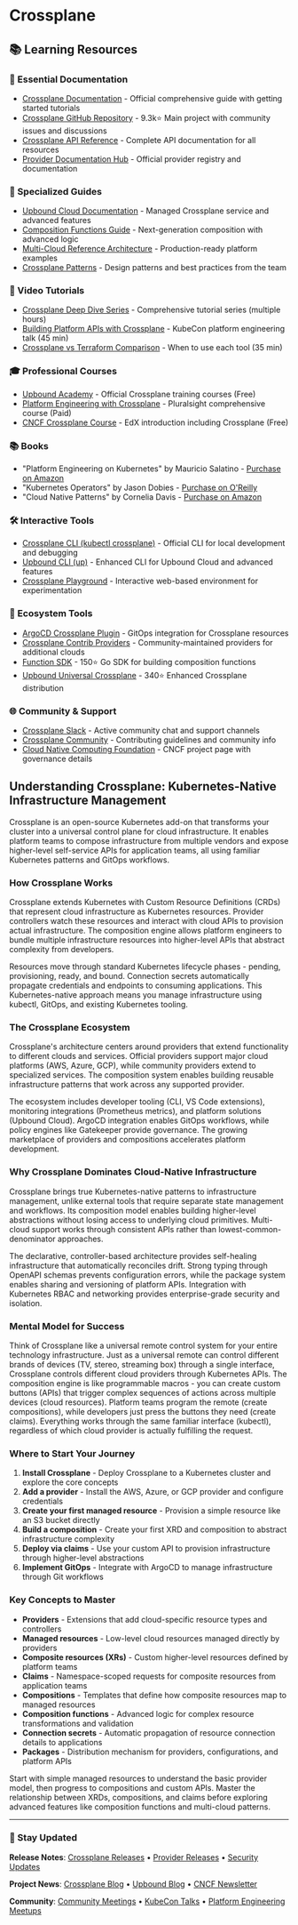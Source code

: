 # Crossplane

## 📚 Learning Resources

### 📖 Essential Documentation
- [Crossplane Documentation](https://crossplane.io/docs/) - Official comprehensive guide with getting started tutorials
- [Crossplane GitHub Repository](https://github.com/crossplane/crossplane) - 9.3k⭐ Main project with community issues and discussions
- [Crossplane API Reference](https://doc.crds.dev/github.com/crossplane/crossplane) - Complete API documentation for all resources
- [Provider Documentation Hub](https://marketplace.upbound.io/) - Official provider registry and documentation

### 📝 Specialized Guides
- [Upbound Cloud Documentation](https://docs.upbound.io/) - Managed Crossplane service and advanced features
- [Composition Functions Guide](https://crossplane.io/docs/v1.14/concepts/composition-functions/) - Next-generation composition with advanced logic
- [Multi-Cloud Reference Architecture](https://github.com/upbound/platform-ref-multi-k8s) - Production-ready platform examples
- [Crossplane Patterns](https://blog.crossplane.io/tag/patterns/) - Design patterns and best practices from the team

### 🎥 Video Tutorials
- [Crossplane Deep Dive Series](https://www.youtube.com/playlist?list=PL510POnNVaaYFuK-B_SIUrpIonCtLVOzT) - Comprehensive tutorial series (multiple hours)
- [Building Platform APIs with Crossplane](https://www.youtube.com/watch?v=n8KjVmuHm7A) - KubeCon platform engineering talk (45 min)
- [Crossplane vs Terraform Comparison](https://www.youtube.com/watch?v=6r3NapC2IFM) - When to use each tool (35 min)

### 🎓 Professional Courses
- [Upbound Academy](https://academy.upbound.io/) - Official Crossplane training courses (Free)
- [Platform Engineering with Crossplane](https://www.pluralsight.com/courses/platform-engineering-crossplane) - Pluralsight comprehensive course (Paid)
- [CNCF Crossplane Course](https://www.edx.org/course/introduction-to-kubernetes) - EdX introduction including Crossplane (Free)

### 📚 Books
- "Platform Engineering on Kubernetes" by Mauricio Salatino - [Purchase on Amazon](https://www.amazon.com/dp/1617297348)
- "Kubernetes Operators" by Jason Dobies - [Purchase on O'Reilly](https://www.oreilly.com/library/view/kubernetes-operators/9781492048039/)
- "Cloud Native Patterns" by Cornelia Davis - [Purchase on Amazon](https://www.amazon.com/dp/1617294292)

### 🛠️ Interactive Tools
- [Crossplane CLI (kubectl crossplane)](https://crossplane.io/docs/v1.14/cli/) - Official CLI for local development and debugging
- [Upbound CLI (up)](https://docs.upbound.io/cli/) - Enhanced CLI for Upbound Cloud and advanced features
- [Crossplane Playground](https://play.crossplane.io/) - Interactive web-based environment for experimentation

### 🚀 Ecosystem Tools
- [ArgoCD Crossplane Plugin](https://github.com/argoproj-labs/argocd-crossplane-plugin) - GitOps integration for Crossplane resources
- [Crossplane Contrib Providers](https://github.com/crossplane-contrib) - Community-maintained providers for additional clouds
- [Function SDK](https://github.com/crossplane/function-sdk-go) - 150⭐ Go SDK for building composition functions
- [Upbound Universal Crossplane](https://github.com/upbound/universal-crossplane) - 340⭐ Enhanced Crossplane distribution

### 🌐 Community & Support
- [Crossplane Slack](https://slack.crossplane.io/) - Active community chat and support channels
- [Crossplane Community](https://github.com/crossplane/crossplane/blob/main/CONTRIBUTING.md) - Contributing guidelines and community info
- [Cloud Native Computing Foundation](https://www.cncf.io/projects/crossplane/) - CNCF project page with governance details

## Understanding Crossplane: Kubernetes-Native Infrastructure Management

Crossplane is an open-source Kubernetes add-on that transforms your cluster into a universal control plane for cloud infrastructure. It enables platform teams to compose infrastructure from multiple vendors and expose higher-level self-service APIs for application teams, all using familiar Kubernetes patterns and GitOps workflows.

### How Crossplane Works
Crossplane extends Kubernetes with Custom Resource Definitions (CRDs) that represent cloud infrastructure as Kubernetes resources. Provider controllers watch these resources and interact with cloud APIs to provision actual infrastructure. The composition engine allows platform engineers to bundle multiple infrastructure resources into higher-level APIs that abstract complexity from developers.

Resources move through standard Kubernetes lifecycle phases - pending, provisioning, ready, and bound. Connection secrets automatically propagate credentials and endpoints to consuming applications. This Kubernetes-native approach means you manage infrastructure using kubectl, GitOps, and existing Kubernetes tooling.

### The Crossplane Ecosystem
Crossplane's architecture centers around providers that extend functionality to different clouds and services. Official providers support major cloud platforms (AWS, Azure, GCP), while community providers extend to specialized services. The composition system enables building reusable infrastructure patterns that work across any supported provider.

The ecosystem includes developer tooling (CLI, VS Code extensions), monitoring integrations (Prometheus metrics), and platform solutions (Upbound Cloud). ArgoCD integration enables GitOps workflows, while policy engines like Gatekeeper provide governance. The growing marketplace of providers and compositions accelerates platform development.

### Why Crossplane Dominates Cloud-Native Infrastructure
Crossplane brings true Kubernetes-native patterns to infrastructure management, unlike external tools that require separate state management and workflows. Its composition model enables building higher-level abstractions without losing access to underlying cloud primitives. Multi-cloud support works through consistent APIs rather than lowest-common-denominator approaches.

The declarative, controller-based architecture provides self-healing infrastructure that automatically reconciles drift. Strong typing through OpenAPI schemas prevents configuration errors, while the package system enables sharing and versioning of platform APIs. Integration with Kubernetes RBAC and networking provides enterprise-grade security and isolation.

### Mental Model for Success
Think of Crossplane like a universal remote control system for your entire technology infrastructure. Just as a universal remote can control different brands of devices (TV, stereo, streaming box) through a single interface, Crossplane controls different cloud providers through Kubernetes APIs. The composition engine is like programmable macros - you can create custom buttons (APIs) that trigger complex sequences of actions across multiple devices (cloud resources). Platform teams program the remote (create compositions), while developers just press the buttons they need (create claims). Everything works through the same familiar interface (kubectl), regardless of which cloud provider is actually fulfilling the request.

### Where to Start Your Journey
1. **Install Crossplane** - Deploy Crossplane to a Kubernetes cluster and explore the core concepts
2. **Add a provider** - Install the AWS, Azure, or GCP provider and configure credentials
3. **Create your first managed resource** - Provision a simple resource like an S3 bucket directly
4. **Build a composition** - Create your first XRD and composition to abstract infrastructure complexity
5. **Deploy via claims** - Use your custom API to provision infrastructure through higher-level abstractions
6. **Implement GitOps** - Integrate with ArgoCD to manage infrastructure through Git workflows

### Key Concepts to Master
- **Providers** - Extensions that add cloud-specific resource types and controllers
- **Managed resources** - Low-level cloud resources managed directly by providers
- **Composite resources (XRs)** - Custom higher-level resources defined by platform teams
- **Claims** - Namespace-scoped requests for composite resources from application teams
- **Compositions** - Templates that define how composite resources map to managed resources
- **Composition functions** - Advanced logic for complex resource transformations and validation
- **Connection secrets** - Automatic propagation of resource connection details to applications
- **Packages** - Distribution mechanism for providers, configurations, and platform APIs

Start with simple managed resources to understand the basic provider model, then progress to compositions and custom APIs. Master the relationship between XRDs, compositions, and claims before exploring advanced features like composition functions and multi-cloud patterns.

---

### 📡 Stay Updated

**Release Notes**: [Crossplane Releases](https://github.com/crossplane/crossplane/releases) • [Provider Releases](https://marketplace.upbound.io/) • [Security Updates](https://crossplane.io/docs/v1.14/knowledge-base/guides/troubleshoot/)

**Project News**: [Crossplane Blog](https://blog.crossplane.io/) • [Upbound Blog](https://blog.upbound.io/) • [CNCF Newsletter](https://www.cncf.io/newsroom/newsletter/)

**Community**: [Community Meetings](https://github.com/crossplane/crossplane#get-involved) • [KubeCon Talks](https://www.cncf.io/kubecon-cloudnativecon-events/) • [Platform Engineering Meetups](https://www.meetup.com/topics/platform-engineering/)